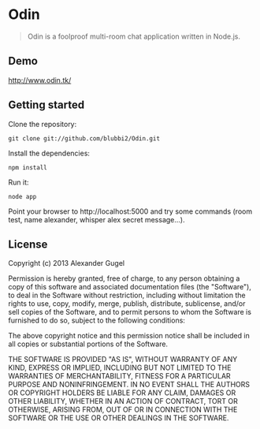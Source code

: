 Odin
====

> Odin is a foolproof multi-room chat application written in Node.js.

Demo
----

http://www.odin.tk/

Getting started
---------------

Clone the repository:
```
git clone git://github.com/blubbi2/Odin.git
```

Install the dependencies:
```
npm install
```

Run it:
```
node app
```

Point your browser to http://localhost:5000 and try some commands (room test, name alexander, whisper alex secret message...).

License
-------
Copyright (c) 2013 Alexander Gugel

Permission is hereby granted, free of charge, to any person obtaining a copy
of this software and associated documentation files (the "Software"), to deal
in the Software without restriction, including without limitation the rights
to use, copy, modify, merge, publish, distribute, sublicense, and/or sell
copies of the Software, and to permit persons to whom the Software is
furnished to do so, subject to the following conditions:

The above copyright notice and this permission notice shall be included in
all copies or substantial portions of the Software.

THE SOFTWARE IS PROVIDED "AS IS", WITHOUT WARRANTY OF ANY KIND, EXPRESS OR
IMPLIED, INCLUDING BUT NOT LIMITED TO THE WARRANTIES OF MERCHANTABILITY,
FITNESS FOR A PARTICULAR PURPOSE AND NONINFRINGEMENT. IN NO EVENT SHALL THE
AUTHORS OR COPYRIGHT HOLDERS BE LIABLE FOR ANY CLAIM, DAMAGES OR OTHER
LIABILITY, WHETHER IN AN ACTION OF CONTRACT, TORT OR OTHERWISE, ARISING FROM,
OUT OF OR IN CONNECTION WITH THE SOFTWARE OR THE USE OR OTHER DEALINGS IN
THE SOFTWARE.
